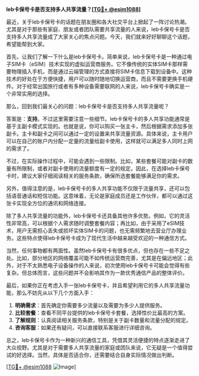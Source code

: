 **leb卡保号卡是否支持多人共享流量？[[TG💪+ @esim1088](https://t.me/s/esim1088)]**

最近，关于leb卡保号卡的话题在朋友圈和各大社交平台上掀起了一阵讨论热潮。尤其是对于那些有家庭、朋友或者团队需要共享流量的人来说，leb卡保号卡是否支持多人共享流量成了大家关心的焦点问题。今天，我们就来好好聊聊这个话题，希望能帮到大家。

首先，让我们了解一下什么是leb卡保号卡。简单来说，leb卡保号卡是一种通过电子SIM卡（eSIM）技术实现的虚拟运营商服务。它不像传统的实体SIM卡那样需要物理插入手机，而是通过云端管理的方式直接将SIM卡信息下载到设备中。这种技术的好处在于方便快捷，用户可以随时随地切换运营商，而且不需要更换手机硬件。对于经常出国旅行或者有多种设备需要联网的人来说，leb卡保号卡确实是一个非常实用的选择。

那么，回到我们最关心的问题：leb卡保号卡是否支持多人共享流量呢？

答案是：**支持**。不过这里需要注意一些细节。leb卡保号卡的多人共享功能通常是基于主副卡模式实现的。也就是说，你可以购买一张主卡，然后根据需求添加多张副卡。主卡和副卡之间可以通过一定的设置来共享流量资源。具体来说，主卡用户可以在自己的账户内分配一定量的流量给副卡使用，这样就可以满足多人同时上网的需求了。

不过，在实际操作过程中，可能会遇到一些限制。比如，某些套餐可能对副卡的数量有所限制，或者对副卡使用的流量额度有一定的规定。因此，在选择leb卡保号卡时，建议大家仔细阅读相关的服务条款，确保所选套餐能够满足你的需求。

另外，值得注意的是，leb卡保号卡的多人共享功能不仅限于流量共享，还可以包括语音通话和短信功能。这意味着，无论是家庭成员还是工作伙伴，都可以通过这张卡实现全方位的通讯和网络连接。

除了多人共享流量的功能外，leb卡保号卡还具备其他许多优势。例如，它的灵活性非常高，可以根据个人需求随时调整套餐内容；再比如，由于采用了eSIM技术，用户无需担心丢失或损坏实体SIM卡的问题，也无需频繁地去营业厅办理业务。这些特点使得leb卡保号卡成为了现代生活中越来越受欢迎的一种通信方式。

当然，任何事物都有两面性。虽然leb卡保号卡有很多优点，但也存在一些不足之处。比如，部分地区的网络覆盖可能不如传统运营商完善，尤其是在偏远地区；此外，对于不太熟悉电子设备操作的人来说，初次使用leb卡保号卡可能会觉得有些复杂。但总体而言，这些问题并不会影响其作为一款优秀通信产品的整体评价。

最后，如果你正在考虑入手一张leb卡保号卡，并且希望利用它的多人共享流量功能，那么不妨先从以下几个方面入手：

1. **明确需求**：首先确定你需要多少流量以及需要为多少人提供服务。
2. **比较套餐**：查看不同平台提供的leb卡保号卡套餐，选择性价比最高的方案。
3. **了解规则**：认真阅读相关服务条款，特别是关于副卡数量和流量分配的规定。
4. **咨询客服**：如果还有疑问，可以直接联系客服进行详细咨询。

总之，leb卡保号卡作为一种新兴的通信工具，凭借其灵活便捷的特点逐渐走进了大众视野。尤其是对于需要多人共享流量的家庭或团队来说，它无疑是一个值得尝试的好选择。当然，具体是否适合你，还需要结合自身实际情况做出判断。

[[TG💪+ @esim1088](https://t.me/s/esim1088) ![Image](https://i.postimg.cc/4NQfJmqS/Snipaste-2025-05-13-00-14-12.png)]